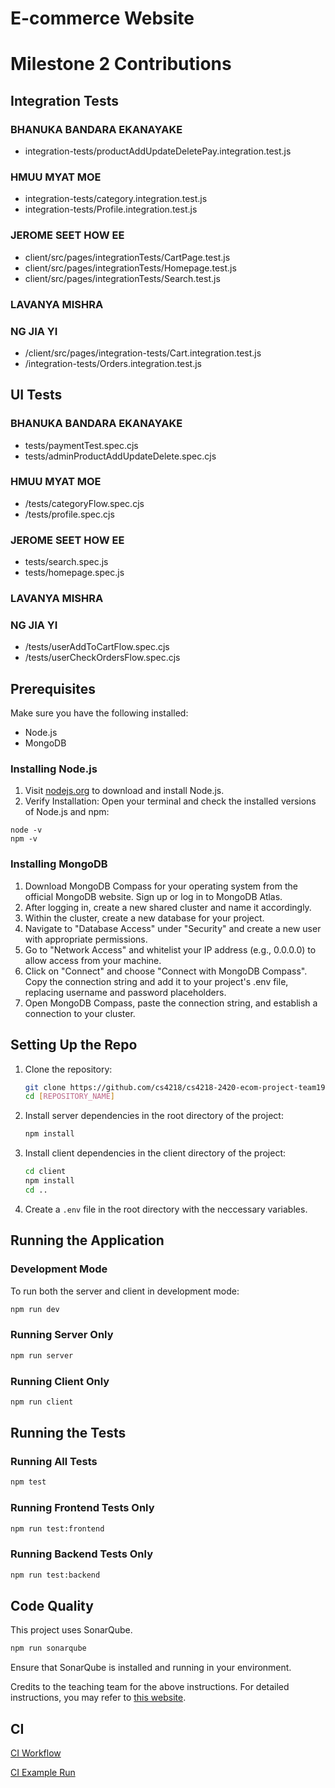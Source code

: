 # E-commerce Website

# Milestone 2 Contributions

## Integration Tests

### BHANUKA BANDARA EKANAYAKE

- integration-tests/productAddUpdateDeletePay.integration.test.js

### HMUU MYAT MOE

- integration-tests/category.integration.test.js
- integration-tests/Profile.integration.test.js

### JEROME SEET HOW EE

- client/src/pages/integrationTests/CartPage.test.js
- client/src/pages/integrationTests/Homepage.test.js
- client/src/pages/integrationTests/Search.test.js

### LAVANYA MISHRA

### NG JIA YI

- /client/src/pages/integration-tests/Cart.integration.test.js
- /integration-tests/Orders.integration.test.js

## UI Tests

### BHANUKA BANDARA EKANAYAKE

- tests/paymentTest.spec.cjs
- tests/adminProductAddUpdateDelete.spec.cjs

### HMUU MYAT MOE

- /tests/categoryFlow.spec.cjs
- /tests/profile.spec.cjs

### JEROME SEET HOW EE

- tests/search.spec.js
- tests/homepage.spec.js

### LAVANYA MISHRA

### NG JIA YI

- /tests/userAddToCartFlow.spec.cjs
- /tests/userCheckOrdersFlow.spec.cjs

## Prerequisites

Make sure you have the following installed:

- Node.js
- MongoDB

### Installing Node.js

1. Visit [nodejs.org](nodejs.org) to download and install Node.js.
2. Verify Installation:
   Open your terminal and check the installed versions of Node.js and npm:

```
node -v
npm -v
```

### Installing MongoDB

1. Download MongoDB Compass for your operating system from the official MongoDB website. Sign up or log in to MongoDB Atlas.
2. After logging in, create a new shared cluster and name it accordingly.
3. Within the cluster, create a new database for your project.
4. Navigate to "Database Access" under "Security" and create a new user with appropriate permissions.
5. Go to "Network Access" and whitelist your IP address (e.g., 0.0.0.0) to allow access from your machine.
6. Click on "Connect" and choose "Connect with MongoDB Compass".
   Copy the connection string and add it to your project's .env file, replacing username and password placeholders.
7. Open MongoDB Compass, paste the connection string, and establish a connection to your cluster.

## Setting Up the Repo

1. Clone the repository:

   ```bash
   git clone https://github.com/cs4218/cs4218-2420-ecom-project-team19.git
   cd [REPOSITORY_NAME]
   ```

2. Install server dependencies in the root directory of the project:

   ```bash
   npm install
   ```

3. Install client dependencies in the client directory of the project:

   ```bash
   cd client
   npm install
   cd ..
   ```

4. Create a `.env` file in the root directory with the neccessary variables.

## Running the Application

### Development Mode

To run both the server and client in development mode:

```bash
npm run dev
```

### Running Server Only

```bash
npm run server
```

### Running Client Only

```bash
npm run client
```

## Running the Tests

### Running All Tests

```bash
npm test
```

### Running Frontend Tests Only

```bash
npm run test:frontend
```

### Running Backend Tests Only

```bash
npm run test:backend
```

## Code Quality

This project uses SonarQube.

```bash
npm run sonarqube
```

Ensure that SonarQube is installed and running in your environment.

Credits to the teaching team for the above instructions. For detailed instructions, you may refer to [this website](https://cs4218.github.io/user-guide/contents/topic1b.html).

## CI

[CI Workflow](https://github.com/gremmyz/cs4218-2420-ecom-project-team19/actions/workflows/node.js.yml)

[CI Example Run
](https://github.com/cs4218/cs4218-2420-ecom-project-team19/actions/runs/13234547715/job/36937036013)
